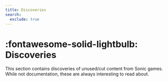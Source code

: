 ```yaml
---
title: Discoveries
search:
  exclude: true
---
```

<style>
  .md-content__button {
    display: none;
  }
</style>

# :fontawesome-solid-lightbulb: Discoveries

This section contains discoveries of unused/cut content from Sonic games. While not documentation, these are always interesting to read about.